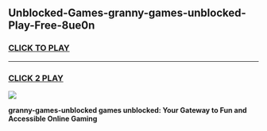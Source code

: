 
## Unblocked-Games-granny-games-unblocked-Play-Free-8ue0n
<h3>
<a href="https://premium76.site?title=granny-games-unblocked&ref=23A">CLICK TO PLAY</a></h3>
<hr>

<h3>
<a href="https://premium76.site?title=granny-games-unblocked&ref=23A">CLICK 2 PLAY</a>
  
</h3>

<a href="https://premium76.site?title=granny-games-unblocked&ref=23A"><img src="https://clearcache.store/games.png"></a>


**granny-games-unblocked games unblocked: Your Gateway to Fun and Accessible Online Gaming**
